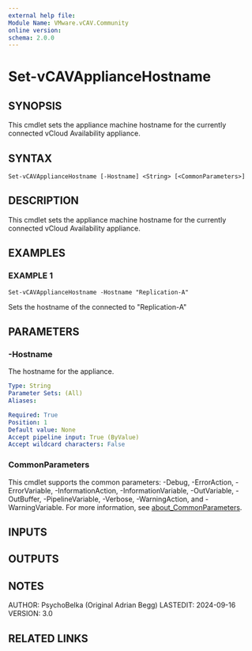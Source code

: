 ```yaml
---
external help file:
Module Name: VMware.vCAV.Community
online version:
schema: 2.0.0
---
```


# Set-vCAVApplianceHostname

## SYNOPSIS
This cmdlet sets the appliance machine hostname for the currently connected vCloud Availability appliance.

## SYNTAX

```
Set-vCAVApplianceHostname [-Hostname] <String> [<CommonParameters>]
```

## DESCRIPTION
This cmdlet sets the appliance machine hostname for the currently connected vCloud Availability appliance.

## EXAMPLES

### EXAMPLE 1
```
Set-vCAVApplianceHostname -Hostname "Replication-A"
```

Sets the hostname of the connected to "Replication-A"

## PARAMETERS

### -Hostname
The hostname for the appliance.

```yaml
Type: String
Parameter Sets: (All)
Aliases:

Required: True
Position: 1
Default value: None
Accept pipeline input: True (ByValue)
Accept wildcard characters: False
```

### CommonParameters
This cmdlet supports the common parameters: -Debug, -ErrorAction, -ErrorVariable, -InformationAction, -InformationVariable, -OutVariable, -OutBuffer, -PipelineVariable, -Verbose, -WarningAction, and -WarningVariable. For more information, see [about_CommonParameters](http://go.microsoft.com/fwlink/?LinkID=113216).

## INPUTS

## OUTPUTS

## NOTES
AUTHOR: PsychoBelka (Original Adrian Begg)
LASTEDIT: 2024-09-16
VERSION: 3.0

## RELATED LINKS
